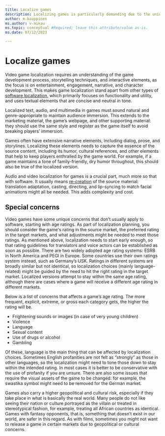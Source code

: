 ```yaml
---
title: Localize games
description: Localizing games is particularly demanding due to the unique way games are developed and the nature of the target audience.
author: m-kauppinen
ms.author: v-mikau
ms.topic: conceptual #Required; leave this attribute/value as-is.
ms.date: 07/12/2023

---
```


# Localize games

Video game localization requires an understanding of the game development process, storytelling techniques, and interactive elements, as the focus is on entertainment, engagement, narrative, and character development. This makes game localization stand apart from other types of [software localization](localize-software.md), which primarily focuses on functionality and utility, and uses textual elements that are concise and neutral in tone.

Localized text, audio, and multimedia in games must sound natural and genre-appropriate to maintain audience immersion. This extends to the marketing material, the game’s webpage, and other supporting material: they should use the same style and register as the game itself to avoid breaking players’ immersion.

Games often have extensive narrative elements, including dialog, prose, and storylines. Localizing these elements needs to capture the essence of the source content, including its humor, cultural references, and other elements that help to keep players enthralled by the game world. For example, if a game maintains a tone of family-friendly, dry humor throughout, this should also be true of the localized version.

Audio and video localization for games is a crucial part, much more so that with software. It usually means [re-creation](../media/re-creation.md)  of the source material: translation adaptation, casting, directing, and lip-syncing to match facial animations might all be needed. This adds complexity and cost.

## Special concerns

Video games have some unique concerns that don’t usually apply to software, starting with age ratings.      As part of localization planning, you should consider the game's rating in the source market, the preferred rating in the target markets, and what adjustments might be needed to meet those ratings. As mentioned above, localization needs to start early enough, so that rating guidelines for translators and voice actors can be established as soon as possible. There are two widely adopted age rating systems: ESRB in North America and PEGI in Europe. Some countries use their own ratings system instead, such as Germany’s USK. Ratings in different systems are broadly similar but not identical, so localization choices (mainly language-related) might be guided by the need to hit the right rating in the target market. Localized versions attempt to stay within the same age rating, although there are cases where a game will receive a different age rating in different markets.

Below is a list of concerns that affects a game’s age rating. The more frequent, explicit, extreme, or gross each category gets, the higher the rating will be.

- Frightening sounds or images (in case of very young children)
- Violence
- Language
- Sexual content
- Use of drugs or alcohol
- Gambling

Of these, language is the main thing that can be affected by localization choices. Sometimes English profanities are not felt as “strongly” as those in other languages, so the localization might need to tone those down to stay within the intended rating. In most cases it is better to be conservative with the use of profanity if you are unsure. There are also some issues that require the visual assets of the game to be changed: for example, the swastika symbol might need to be removed for the German market.

Games also carry a higher geopolitical and cultural risk, especially if they take place in what is basically the real world. Many people do not like seeing their nation or culture portrayed as the villain or treated in stereotypical fashion, for example, treating all African countries as identical. Games with fantasy opponents, that is, something that doesn’t exist in our world, are safer in this regard. As with films, sometimes you might not want to release a game in certain markets due to geopolitical or cultural concerns.
